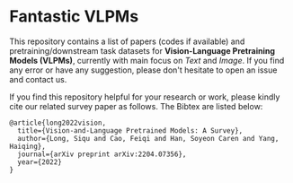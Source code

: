 # Fantastic VLPMs
This repository contains a list of papers (codes if available) and pretraining/downstream task datasets for **Vision-Language Pretraining Models (VLPMs)**, currently with main focus on *Text* and *Image*. If you find any error or have any suggestion, please don't hesitate to open an issue and contact us.

If you find this repository helpful for your research or work, please kindly cite our related survey paper as follows. The Bibtex are listed below:

```
@article{long2022vision,
  title={Vision-and-Language Pretrained Models: A Survey},
  author={Long, Siqu and Cao, Feiqi and Han, Soyeon Caren and Yang, Haiqing},
  journal={arXiv preprint arXiv:2204.07356},
  year={2022}
}
```
